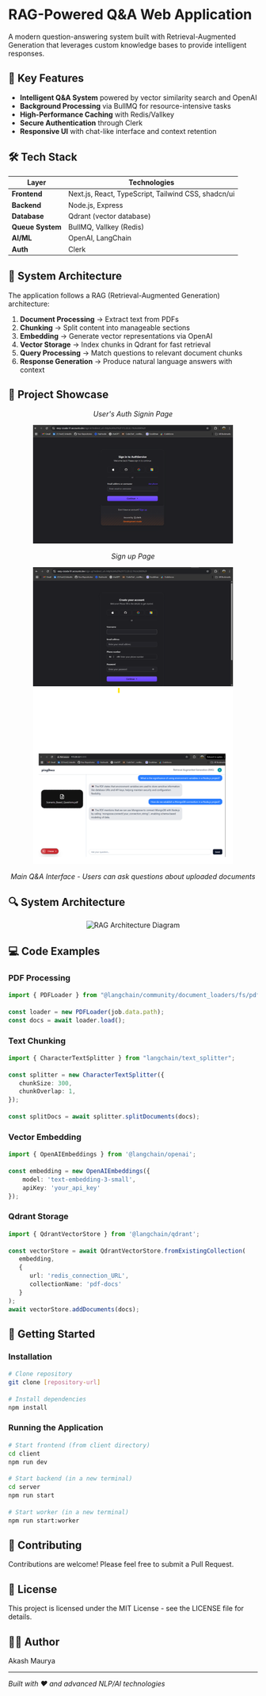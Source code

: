 # RAG-Powered Q&A Web Application

A modern question-answering system built with Retrieval-Augmented Generation that leverages custom knowledge bases to provide intelligent responses.



## 🚀 Key Features

- **Intelligent Q&A System** powered by vector similarity search and OpenAI
- **Background Processing** via BullMQ for resource-intensive tasks 
- **High-Performance Caching** with Redis/Vallkey
- **Secure Authentication** through Clerk
- **Responsive UI** with chat-like interface and context retention

## 🛠️ Tech Stack

| Layer | Technologies |
|-------|-------------|
| **Frontend** | Next.js, React, TypeScript, Tailwind CSS, shadcn/ui |
| **Backend** | Node.js, Express |
| **Database** | Qdrant (vector database) |
| **Queue System** | BullMQ, Vallkey (Redis) |
| **AI/ML** | OpenAI, LangChain |
| **Auth** | Clerk |

## 🧠 System Architecture

The application follows a RAG (Retrieval-Augmented Generation) architecture:

1. **Document Processing** → Extract text from PDFs
2. **Chunking** → Split content into manageable sections 
3. **Embedding** → Generate vector representations via OpenAI
4. **Vector Storage** → Index chunks in Qdrant for fast retrieval
5. **Query Processing** → Match questions to relevant document chunks
6. **Response Generation** → Produce natural language answers with context

## 📸 Project Showcase

<div align="center">
  
  <p><em>User's Auth Signin Page</em></p>
  <img src="1.png" alt="Main Q&A Interface" width="80%" />
  <br/>

  <p><em> Sign up Page</em></p>
  <img src="2_signup.png" alt="Main Q&A Interface" width="80%" />
  <br/>
  
  <img src="chatPage.png" alt="Main Q&A Interface" width="80%" />
  <p><em>Main Q&A Interface - Users can ask questions about uploaded documents</em></p>
   
</div>

## 🔍 System Architecture

<div align="center">
  <img src="https://drive.google.com/uc?export=view&id=YOUR_ARCHITECTURE_DIAGRAM_ID" alt="RAG Architecture Diagram" width="90%" />
</div>

## 💻 Code Examples

### PDF Processing

```typescript
import { PDFLoader } from "@langchain/community/document_loaders/fs/pdf";

const loader = new PDFLoader(job.data.path);
const docs = await loader.load();
```

### Text Chunking

```typescript
import { CharacterTextSplitter } from "langchain/text_splitter";

const splitter = new CharacterTextSplitter({
   chunkSize: 300,
   chunkOverlap: 1,
});

const splitDocs = await splitter.splitDocuments(docs);
```

### Vector Embedding

```typescript
import { OpenAIEmbeddings } from '@langchain/openai';

const embedding = new OpenAIEmbeddings({
    model: 'text-embedding-3-small',
    apiKey: 'your_api_key'
});
```

### Qdrant Storage

```typescript
import { QdrantVectorStore } from '@langchain/qdrant';

const vectorStore = await QdrantVectorStore.fromExistingCollection(
   embedding,
   {
      url: 'redis_connection_URL',
      collectionName: 'pdf-docs'
   }
);
await vectorStore.addDocuments(docs);
```

## 🚀 Getting Started

### Installation

```bash
# Clone repository
git clone [repository-url]

# Install dependencies
npm install
```

### Running the Application

```bash
# Start frontend (from client directory)
cd client
npm run dev

# Start backend (in a new terminal)
cd server
npm run start

# Start worker (in a new terminal)
npm run start:worker
```

## 📝 Contributing

Contributions are welcome! Please feel free to submit a Pull Request.

## 📄 License

This project is licensed under the MIT License - see the LICENSE file for details.

## 👨‍💻 Author

Akash Maurya

---

*Built with ❤️ and advanced NLP/AI technologies*
